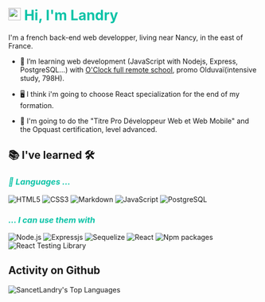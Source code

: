 # <img src="https://media.giphy.com/media/hvRJCLFzcasrR4ia7z/giphy.gif" width="25px"> <span style="color:#0ac3a7">Hi, I'm Landry</span>

I'm a french back-end web developper, living near Nancy, in the east of France.

- 🌱 I’m learning web development (JavaScript with Nodejs, Express, PostgreSQL...) with [O'Clock full remote school](https://oclock.io/), promo Olduvaï(intensive study, 798H). 

- 🖥️ I think i'm going to choose React specialization for the end of my formation.

- 📜 I'm going to do the "Titre Pro Développeur Web et Web Mobile" and the Opquast certification, level advanced.



## 📚 I've learned 🛠

### <span style="color:#0ac3a7; font-style:italic">🤖 Languages ...

![HTML5](https://img.shields.io/badge/HTML5-black?style=for-the-badge&logo=html5&color=ffffff)
![CSS3](https://img.shields.io/badge/CSS3-black?style=for-the-badge&logo=css3&logoColor=2bcbba&color=ffffff)
![Markdown](https://img.shields.io/badge/Markdown-black?style=for-the-badge&logo=Markdown&logoColor=grey&color=ffffff)
![JavaScript](https://img.shields.io/badge/JavaScript-black?style=for-the-badge&logo=javascript&color=ffffff)
![PostgreSQL](https://img.shields.io/badge/-PostgreSQL-black?style=for-the-badge&logo=postgresql&color=ffffff)

### <span style="color:#0ac3a7; font-style:italic">... I can use them with</span>

![Node.js](https://img.shields.io/badge/-NodeJS-black?style=for-the-badge&logo=nodedotjs&color=ffffff)
![Expressjs](https://img.shields.io/badge/-express-black?style=for-the-badge&logo=express&logoColor=grey&color=ffffff)
![Sequelize](https://img.shields.io/badge/-sequelize-black?style=for-the-badge&logo=sequelize&color=ffffff)
![React](https://img.shields.io/badge/-react-black?style=for-the-badge&logo=react&logoColor=61DAFB&color=ffffff)
![Npm packages](https://img.shields.io/badge/-npm-black?style=for-the-badge&logo=npm&color=ffffff)
![React Testing Library](https://img.shields.io/badge/-Testing%20Library-black?style=for-the-badge&logo=testing-library&logoColor=E3332&color=ffffff)

## Activity on Github

![SancetLandry's Top Languages](https://github-readme-stats.vercel.app/api/top-langs/?username=SancetLandry&theme=vue&show_icons=true&hide_border=true&layout=compact)

<!--reference links-->
[linkedin]:https://www.linkedin.com/in/landrysancet/
[twitter]: https://twitter.com/Landry_sct
